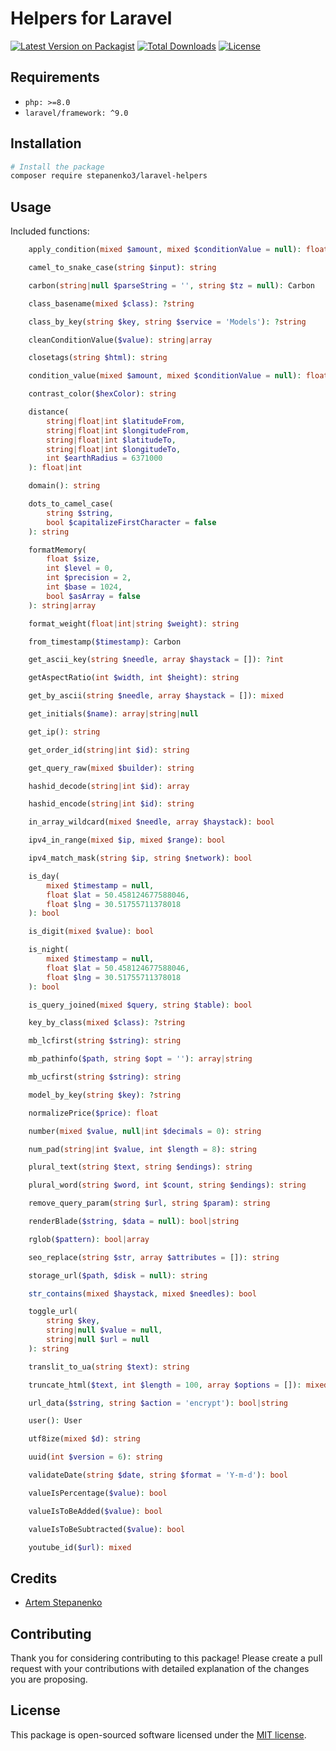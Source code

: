 
# Helpers for Laravel

[![Latest Version on Packagist](https://img.shields.io/packagist/v/stepanenko3/laravel-helpers.svg?style=flat-square)](https://packagist.org/packages/stepanenko3/laravel-helpers)
[![Total Downloads](https://img.shields.io/packagist/dt/stepanenko3/laravel-helpers.svg?style=flat-square)](https://packagist.org/packages/stepanenko3/laravel-helpers)
[![License](https://poser.pugx.org/stepanenko3/laravel-helpers/license)](https://packagist.org/packages/stepanenko3/laravel-helpers)

## Requirements

- `php: >=8.0`
- `laravel/framework: ^9.0`

## Installation

```bash
# Install the package
composer require stepanenko3/laravel-helpers
```

## Usage

Included functions:
```php
    apply_condition(mixed $amount, mixed $conditionValue = null): float

    camel_to_snake_case(string $input): string

    carbon(string|null $parseString = '', string $tz = null): Carbon

    class_basename(mixed $class): ?string

    class_by_key(string $key, string $service = 'Models'): ?string

    cleanConditionValue($value): string|array

    closetags(string $html): string

    condition_value(mixed $amount, mixed $conditionValue = null): float|int

    contrast_color($hexColor): string

    distance(
        string|float|int $latitudeFrom, 
        string|float|int $longitudeFrom, 
        string|float|int $latitudeTo, 
        string|float|int $longitudeTo, 
        int $earthRadius = 6371000
    ): float|int

    domain(): string

    dots_to_camel_case(
        string $string, 
        bool $capitalizeFirstCharacter = false
    ): string

    formatMemory(
        float $size, 
        int $level = 0, 
        int $precision = 2, 
        int $base = 1024, 
        bool $asArray = false
    ): string|array

    format_weight(float|int|string $weight): string

    from_timestamp($timestamp): Carbon

    get_ascii_key(string $needle, array $haystack = []): ?int

    getAspectRatio(int $width, int $height): string

    get_by_ascii(string $needle, array $haystack = []): mixed

    get_initials($name): array|string|null

    get_ip(): string

    get_order_id(string|int $id): string

    get_query_raw(mixed $builder): string

    hashid_decode(string|int $id): array

    hashid_encode(string|int $id): string

    in_array_wildcard(mixed $needle, array $haystack): bool

    ipv4_in_range(mixed $ip, mixed $range): bool

    ipv4_match_mask(string $ip, string $network): bool

    is_day(
        mixed $timestamp = null, 
        float $lat = 50.458124677588046, 
        float $lng = 30.51755711378018
    ): bool

    is_digit(mixed $value): bool

    is_night(
        mixed $timestamp = null, 
        float $lat = 50.458124677588046, 
        float $lng = 30.51755711378018
    ): bool

    is_query_joined(mixed $query, string $table): bool

    key_by_class(mixed $class): ?string

    mb_lcfirst(string $string): string

    mb_pathinfo($path, string $opt = ''): array|string

    mb_ucfirst(string $string): string

    model_by_key(string $key): ?string

    normalizePrice($price): float

    number(mixed $value, null|int $decimals = 0): string

    num_pad(string|int $value, int $length = 8): string

    plural_text(string $text, string $endings): string

    plural_word(string $word, int $count, string $endings): string

    remove_query_param(string $url, string $param): string

    renderBlade($string, $data = null): bool|string

    rglob($pattern): bool|array

    seo_replace(string $str, array $attributes = []): string

    storage_url($path, $disk = null): string

    str_contains(mixed $haystack, mixed $needles): bool

    toggle_url(
        string $key, 
        string|null $value = null, 
        string|null $url = null
    ): string

    translit_to_ua(string $text): string

    truncate_html($text, int $length = 100, array $options = []): mixed

    url_data($string, string $action = 'encrypt'): bool|string

    user(): User

    utf8ize(mixed $d): string

    uuid(int $version = 6): string

    validateDate(string $date, string $format = 'Y-m-d'): bool

    valueIsPercentage($value): bool

    valueIsToBeAdded($value): bool

    valueIsToBeSubtracted($value): bool

    youtube_id($url): mixed
```


## Credits

- [Artem Stepanenko](https://github.com/stepanenko3)

## Contributing

Thank you for considering contributing to this package! Please create a pull request with your contributions with detailed explanation of the changes you are proposing.

## License

This package is open-sourced software licensed under the [MIT license](LICENSE.md).
